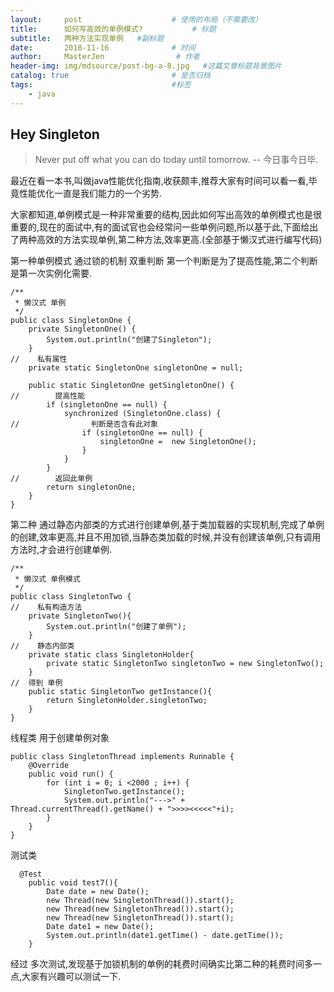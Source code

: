 ```yaml
---
layout:     post                    # 使用的布局（不需要改）
title:      如何写高效的单例模式?           # 标题 
subtitle:   两种方法实现单例   #副标题
date:       2018-11-16              # 时间
author:     MasterJen                # 作者
header-img: img/mdsource/post-bg-a-8.jpg   #这篇文章标题背景图片
catalog: true                       # 是否归档
tags:                               #标签
    - java
---
```


## Hey Singleton

>Never put off what you can do today until tomorrow. -- 今日事今日毕.

最近在看一本书,叫做java性能优化指南,收获颇丰,推荐大家有时间可以看一看,毕竟性能优化一直是我们能力的一个劣势.

大家都知道,单例模式是一种非常重要的结构,因此如何写出高效的单例模式也是很重要的,现在的面试中,有的面试官也会经常问一些单例问题,所以基于此,下面给出了两种高效的方法实现单例,第二种方法,效率更高.(全部基于懒汉式进行编写代码)

第一种单例模式 通过锁的机制  双重判断 第一个判断是为了提高性能,第二个判断是第一次实例化需要.

    /**
     * 懒汉式 单例
     */
    public class SingletonOne {
        private SingletonOne() {
            System.out.println("创建了Singleton");
        }
    //    私有属性
        private static SingletonOne singletonOne = null;
    
        public static SingletonOne getSingletonOne() {
    //        提高性能
            if (singletonOne == null) {
                synchronized (SingletonOne.class) {
    //                判断是否含有此对象
                    if (singletonOne == null) {
                        singletonOne =  new SingletonOne();
                    }
                }
            }
    //        返回此单例
            return singletonOne;
        }
    }
 
 第二种 通过静态内部类的方式进行创建单例,基于类加载器的实现机制,完成了单例的创建,效率更高,并且不用加锁,当静态类加载的时候,并没有创建该单例,只有调用方法时,才会进行创建单例.
 
    /**
     * 懒汉式 单例模式
     */
    public class SingletonTwo {
    //    私有构造方法
        private SingletonTwo(){
            System.out.println("创建了单例");
        }
    //    静态内部类
        private static class SingletonHolder{
            private static SingletonTwo singletonTwo = new SingletonTwo();
        }
    //  得到 单例
        public static SingletonTwo getInstance(){
            return SingletonHolder.singletonTwo;
        }
    }

线程类 用于创建单例对象

    public class SingletonThread implements Runnable {
        @Override
        public void run() {
            for (int i = 0; i <2000 ; i++) {
                SingletonTwo.getInstance();
                System.out.println("--->" + Thread.currentThread().getName() + ">>>><<<<<"+i);
            }
        }
    }

测试类

      @Test
        public void test7(){
            Date date = new Date();
            new Thread(new SingletonThread()).start();
            new Thread(new SingletonThread()).start();
            new Thread(new SingletonThread()).start();
            Date date1 = new Date();
            System.out.println(date1.getTime() - date.getTime());
        }

经过 多次测试,发现基于加锁机制的单例的耗费时间确实比第二种的耗费时间多一点,大家有兴趣可以测试一下. 
    
    
